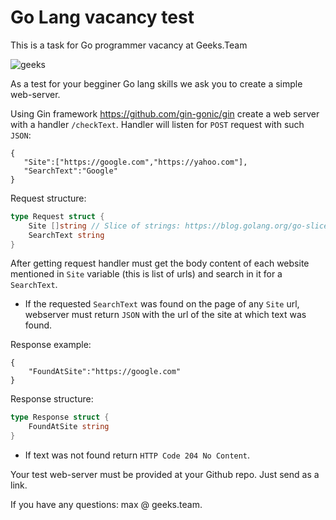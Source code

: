 # Go Lang vacancy test

This is a task for Go programmer vacancy at Geeks.Team

![geeks](https://github.com/geeksteam/VacancyGoLangTest/raw/master/logo-git.png)


As a test for your begginer Go lang skills we ask you to create a simple web-server.

Using Gin framework <https://github.com/gin-gonic/gin> create a web server with a handler `/checkText`.
Handler will listen for `POST` request with such `JSON`:
```
{
   "Site":["https://google.com","https://yahoo.com"],
   "SearchText":"Google"
}
```

Request structure:
```go
type Request struct {
    Site []string // Slice of strings: https://blog.golang.org/go-slices-usage-and-internals
    SearchText string
}
```

After getting request handler must get the body content of each website mentioned in `Site` variable (this is list of urls) and search in it for a `SearchText`.
* If the requested `SearchText` was found on the page of any `Site` url, webserver must return `JSON` with the url of the site at which text was found.

Response example:
```
{
    "FoundAtSite":"https://google.com"
}
```

Response structure:
```go
type Response struct {
    FoundAtSite string
}
```

* If text was not found return `HTTP Code 204 No Content`.

Your test web-server must be provided at your Github repo. Just send as a link.

If you have any questions: max @ geeks.team.
